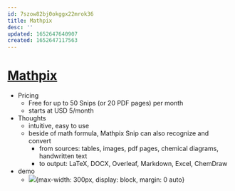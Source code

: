 ```yaml
---
id: 7szow82bj0okggx22mrok36
title: Mathpix
desc: ''
updated: 1652647640907
created: 1652647117563
---
```

# [Mathpix](https://mathpix.com/)

- Pricing
    - Free for up to 50 Snips (or 20 PDF pages) per month
    - starts at USD 5/month
- Thoughts
    - intuitive, easy to use
    - beside of math formula, Mathpix Snip can also recognize and convert 
        - from sources: tables, images, pdf pages, chemical diagrams, handwritten text 
        - to output: LaTeX, DOCX, Overleaf, Markdown, Excel, ChemDraw 
- demo
    - ![](https://mathpix.com/images/snip-hero-image.png){max-width: 300px, display: block, margin: 0 auto}